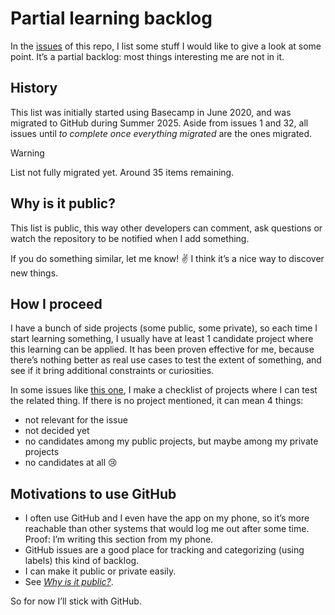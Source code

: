 # Partial learning backlog

In the [issues](https://github.com/meduzen/learning-backlog/issues) of this repo, I list some stuff I would like to give a look at some point. It’s a partial backlog: most things interesting me are not in it.

## History

This list was initially started using Basecamp in June 2020, and was migrated to GitHub during Summer 2025. Aside from issues 1 and 32, all issues until _to complete once everything migrated_ are the ones migrated.

> [!WARNING]
> List not fully migrated yet. Around 35 items remaining.

## Why is it public?

This list is public, this way other developers can comment, ask questions or watch the repository to be notified when I add something.

If you do something similar, let me know! ✌️ I think it’s a nice way to discover new things.

## How I proceed

I have a bunch of side projects (some public, some private), so each time I start learning something, I usually have at least 1 candidate project where this learning can be applied. It has been proven effective for me, because there’s nothing better as real use cases to test the extent of something, and see if it bring additional constraints or curiosities.

In some issues like [this one](https://github.com/meduzen/learning-backlog/issues/35), I make a checklist of projects where I can test the related thing. If there is no project mentioned, it can mean 4 things:

- not relevant for the issue
- not decided yet
- no candidates among my public projects, but maybe among my private projects
- no candidates at all 😢

## Motivations to use GitHub

- I often use GitHub and I even have the app on my phone, so it’s more reachable than other systems that would log me out after some time. Proof: I’m writing this section from my phone.
- GitHub issues are a good place for tracking and categorizing (using labels) this kind of backlog.
- I can make it public or private easily.
- See [_Why is it public?_](#why-is-it-public).

So for now I’ll stick with GitHub.
